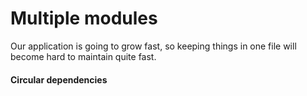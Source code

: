 # Multiple modules

Our application is going to grow fast, so keeping things in one file will become hard to maintain quite fast. 

#### Circular dependencies

